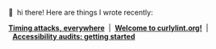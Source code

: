 👋  hi there! Here are things I wrote recently:

**[Timing attacks, everywhere](https://thib.me/timing-attacks-everywhere)**  |  **[Welcome to curlylint.org!](https://www.curlylint.org/blog/welcome-to-curlylint)**  |  **[Accessibility audits: getting started](https://torchbox.com/blog/accessibility-audits/)**
